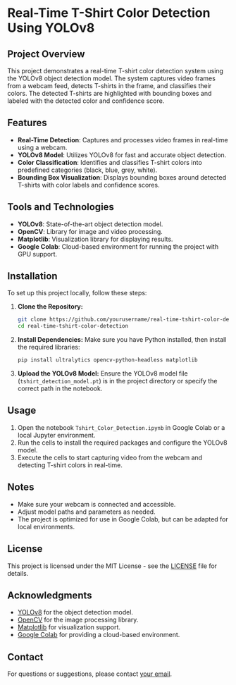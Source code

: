 # Real-Time T-Shirt Color Detection Using YOLOv8

## Project Overview

This project demonstrates a real-time T-shirt color detection system using the YOLOv8 object detection model. The system captures video frames from a webcam feed, detects T-shirts in the frame, and classifies their colors. The detected T-shirts are highlighted with bounding boxes and labeled with the detected color and confidence score.

## Features

- **Real-Time Detection**: Captures and processes video frames in real-time using a webcam.
- **YOLOv8 Model**: Utilizes YOLOv8 for fast and accurate object detection.
- **Color Classification**: Identifies and classifies T-shirt colors into predefined categories (black, blue, grey, white).
- **Bounding Box Visualization**: Displays bounding boxes around detected T-shirts with color labels and confidence scores.

## Tools and Technologies

- **YOLOv8**: State-of-the-art object detection model.
- **OpenCV**: Library for image and video processing.
- **Matplotlib**: Visualization library for displaying results.
- **Google Colab**: Cloud-based environment for running the project with GPU support.

## Installation

To set up this project locally, follow these steps:

1. **Clone the Repository:**
    ```bash
    git clone https://github.com/yourusername/real-time-tshirt-color-detection.git
    cd real-time-tshirt-color-detection
    ```

2. **Install Dependencies:**
    Make sure you have Python installed, then install the required libraries:
    ```bash
    pip install ultralytics opencv-python-headless matplotlib
    ```

3. **Upload the YOLOv8 Model:**
    Ensure the YOLOv8 model file (`tshirt_detection_model.pt`) is in the project directory or specify the correct path in the notebook.

## Usage

1. Open the notebook `Tshirt_Color_Detection.ipynb` in Google Colab or a local Jupyter environment.
2. Run the cells to install the required packages and configure the YOLOv8 model.
3. Execute the cells to start capturing video from the webcam and detecting T-shirt colors in real-time.

## Notes

- Make sure your webcam is connected and accessible.
- Adjust model paths and parameters as needed.
- The project is optimized for use in Google Colab, but can be adapted for local environments.

## License

This project is licensed under the MIT License - see the [LICENSE](LICENSE) file for details.

## Acknowledgments

- [YOLOv8](https://github.com/ultralytics/yolov8) for the object detection model.
- [OpenCV](https://opencv.org/) for the image processing library.
- [Matplotlib](https://matplotlib.org/) for visualization support.
- [Google Colab](https://colab.research.google.com/) for providing a cloud-based environment.

## Contact

For questions or suggestions, please contact [your email](mailto:youremail@example.com).

